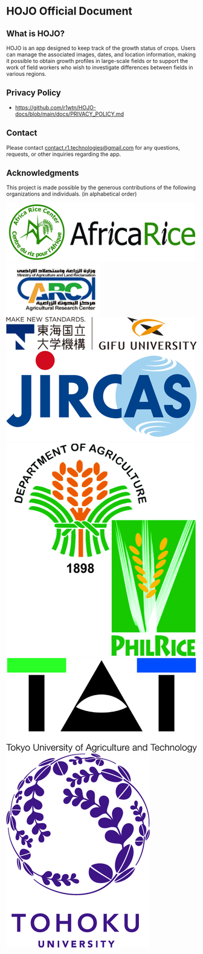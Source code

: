 # HOJO Official Document

## What is HOJO?

HOJO is an app designed to keep track of the growth status of crops. Users can manage the associated images, dates, and location information, making it possible to obtain growth profiles in large-scale fields or to support the work of field workers who wish to investigate differences between fields in various regions.

## Privacy Policy

- <https://github.com/r1wtn/HOJO-docs/blob/main/docs/PRIVACY_POLICY.md>

## Contact

Please contact contact.r1.technologies@gmail.com for any questions, requests, or other inquiries regarding the app.


## Acknowledgments

This project is made possible by the generous contributions of the following organizations and individuals. (in alphabetical order)


![](./images/africa_rice.png)
![](./images/egypt-agricultural-research-center.png)
![](./images/gifu_univ.png)
![](./images/JIRCAS_LOGO_A8_874x414.png)
![](./images/Philippine_Rice_Research_Institute.jpg)
![](./images/tat_univ.jpg)
![](./images/tohoku_univ.png)
